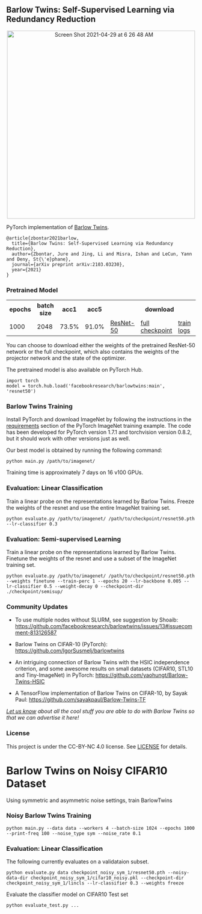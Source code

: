 Barlow Twins: Self-Supervised Learning via Redundancy Reduction
---------------------------------------------------------------

<p align="center">
  <img width="500" alt="Screen Shot 2021-04-29 at 6 26 48 AM" src="https://user-images.githubusercontent.com/14848164/120419539-b0fab900-c330-11eb-8536-126ce6ce7b85.png">
</p>

PyTorch implementation of [Barlow Twins](https://arxiv.org/abs/2103.03230).

```
@article{zbontar2021barlow,
  title={Barlow Twins: Self-Supervised Learning via Redundancy Reduction},
  author={Zbontar, Jure and Jing, Li and Misra, Ishan and LeCun, Yann and Deny, St{\'e}phane},
  journal={arXiv preprint arXiv:2103.03230},
  year={2021}
}
```

### Pretrained Model

<table>
  <tr>
    <th>epochs</th>
    <th>batch size</th>
    <th>acc1</th>
    <th>acc5</th>
    <th colspan="4">download</th>
  </tr>
  <tr>
    <td>1000</td>
    <td>2048</td>
    <td>73.5%</td>
    <td>91.0%</td>
    <td><a href="https://dl.fbaipublicfiles.com/barlowtwins/ep1000_bs2048_lrw0.2_lrb0.0048_lambd0.0051/resnet50.pth">ResNet-50</a></td>
    <td><a href="https://dl.fbaipublicfiles.com/barlowtwins/ep1000_bs2048_lrw0.2_lrb0.0048_lambd0.0051/checkpoint.pth">full checkpoint</a></td>
    <td><a href="https://dl.fbaipublicfiles.com/barlowtwins/ep1000_bs2048_lrw0.2_lrb0.0048_lambd0.0051/stats.txt">train logs</a></td>
    <td><a href="https://dl.fbaipublicfiles.com/barlowtwins/ep1000_bs2048_lrw0.2_lrb0.0048_lambd0.0051/lincls_0.3/stats.txt">val logs</a></td>
  </tr>
</table>

You can choose to download either the weights of the pretrained ResNet-50 network or the full checkpoint, which also contains the weights of the projector network and the state of the optimizer. 

The pretrained model is also available on PyTorch Hub.

```
import torch
model = torch.hub.load('facebookresearch/barlowtwins:main', 'resnet50')
```

### Barlow Twins Training

Install PyTorch and download ImageNet by following the instructions in the [requirements](https://github.com/pytorch/examples/tree/master/imagenet#requirements) section of the PyTorch ImageNet training example. The code has been developed for PyTorch version 1.7.1 and torchvision version 0.8.2, but it should work with other versions just as well. 

Our best model is obtained by running the following command:

```
python main.py /path/to/imagenet/
```

Training time is approximately 7 days on 16 v100 GPUs.

### Evaluation: Linear Classification

Train a linear probe on the representations learned by Barlow Twins. Freeze the weights of the resnet and use the entire ImageNet training set.

```
python evaluate.py /path/to/imagenet/ /path/to/checkpoint/resnet50.pth --lr-classifier 0.3
```

### Evaluation: Semi-supervised Learning

Train a linear probe on the representations learned by Barlow Twins. Finetune the weights of the resnet and use a subset of the ImageNet training set.

```
python evaluate.py /path/to/imagenet/ /path/to/checkpoint/resnet50.pth --weights finetune --train-perc 1 --epochs 20 --lr-backbone 0.005 --lr-classifier 0.5 --weight-decay 0 --checkpoint-dir ./checkpoint/semisup/
```

### Community Updates

- To use multiple nodes without SLURM, see suggestion by Shoaib: https://github.com/facebookresearch/barlowtwins/issues/13#issuecomment-813126587

- Barlow Twins on CIFAR-10 (PyTorch): https://github.com/IgorSusmelj/barlowtwins

- An intriguing connection of Barlow Twins with the HSIC independence criterion, and some awesome results on small datasets (CIFAR10, STL10 and Tiny-ImageNet) in PyTorch:
https://github.com/yaohungt/Barlow-Twins-HSIC

- A TensorFlow implementation of Barlow Twins on CIFAR-10, by Sayak Paul: https://github.com/sayakpaul/Barlow-Twins-TF

*[Let us know](mailto:jzb@fb.com,ljng@fb.com,imisra@fb.com,yann@fb.com,sdeny@fb.com?subject=[GitHub]%20Barlow%20Twins%20) about all the cool stuff you are able to do with Barlow Twins so that we can advertise it here!*

### License

This project is under the CC-BY-NC 4.0 license. See [LICENSE](LICENSE) for details.



# Barlow Twins on Noisy CIFAR10 Dataset 
Using symmetric and asymmetric noise settings, train BarlowTwins

### Noisy Barlow Twins Training
```
python main.py --data data --workers 4 --batch-size 1024 --epochs 1000 --print-freq 100 --noise_type sym --noise_rate 0.1
```

### Evaluation: Linear Classification
The following currently evaluates on a validataion subset. 
```
python evaluate.py data checkpoint_noisy_sym_1/resnet50.pth --noisy-data-dir checkpoint_noisy_sym_1/cifar10_noisy.pkl --checkpoint-dir checkpoint_noisy_sym_1/lincls --lr-classifier 0.3 --weights freeze
```

Evaluate the classifier model on CIFAR10 Test set
```
python evaluate_test.py ...
```
